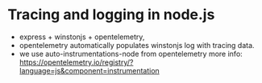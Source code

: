 # Tracing and logging in node.js

- express + winstonjs + opentelemetry,
- opentelemetry automatically populates winstonjs log with tracing data.
- we use auto-instrumentations-node from opentelemetry more info: https://opentelemetry.io/registry/?language=js&component=instrumentation